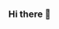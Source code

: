 ### Hi there 👋

<!--
**cursoif21/cursoif21** is a ✨ _special_ ✨ repository because its `README.md` (this file) appears on your GitHub profile.


